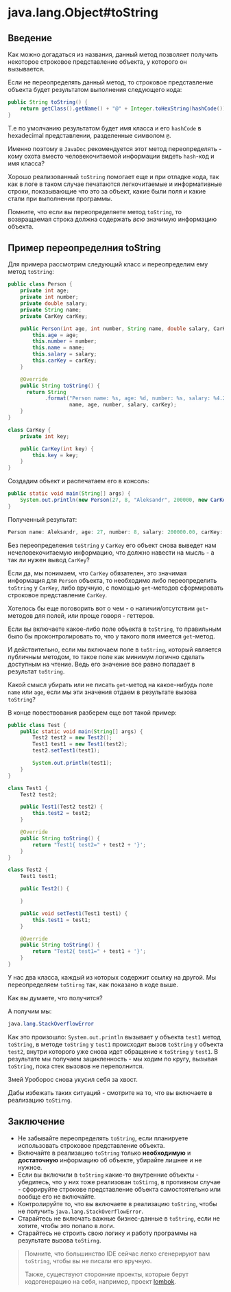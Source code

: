 # java.lang.Object#toString

## Введение

Как можно догадаться из названия, данный метод позволяет получить некоторое строковое представление объекта, у которого он вызывается.

Если не переопределять данный метод, то строковое представление объекта будет результатом выполнения следующего кода:

```java
public String toString() {
    return getClass().getName() + "@" + Integer.toHexString(hashCode());
}
```

Т.е по умолчанию результатом будет имя класса и его `hashCode` в hexadecimal представлении, разделенные символом `@`.

Именно поэтому в `JavaDoc` рекомендуется этот метод переопределять - кому охота вместо человекочитаемой информации видеть `hash`-код и имя класса?

Хорошо реализованный `toString` помогает еще и при отладке кода, так как в логе в таком случае печатаются легкочитаемые и информативные строки, показывающие что это за объект, какие были поля и какие стали при выполнении программы.

Помните, что если вы переопределяете метод `toString`, то возвращаемая строка должна содержать *всю* значимую информацию объекта.

## Пример переопределния toString

Для примера рассмотрим следующий класс и переопределим ему метод `toString`:

```java
public class Person {
    private int age;
    private int number;
    private double salary;
    private String name;
    private CarKey carKey;

    public Person(int age, int number, String name, double salary, CarKey carKey) {
        this.age = age;
        this.number = number;
        this.name = name;
        this.salary = salary;
        this.carKey = carKey;
    }

    @Override
    public String toString() {
      return String
            .format("Person name: %s, age: %d, number: %s, salary: %4.2f, carKey: %s",
                    name, age, number, salary, carKey);
    }
}

class CarKey {
    private int key;

    public CarKey(int key) {
        this.key = key;
    }
}

```

Создадим объект и распечатаем его в консоль:

```java
public static void main(String[] args) {
    System.out.println(new Person(27, 8, "Aleksandr", 200000, new CarKey(14)));
}
```

Полученный результат:

```java
Person name: Aleksandr, age: 27, number: 8, salary: 200000.00, carKey: examples.CarKey@2f92e0f4
```

Без переопределения `toString` у `CarKey` его объект снова выведет нам нечеловекочитаемую информацию, что должно навести на мысль - а так ли нужен вывод `CarKey`?

Если да, мы понимаем, что `CarKey` обязателен, это значимая информация для `Person` объекта, то необходимо либо переопределить `toString` у `CarKey`, либо вручную, с помощью `get`-методов сформировать строковое представление `CarKey`.

Хотелось бы еще поговорить вот о чем - о наличии/отсутствии `get`-методов для полей, или проще говоря - геттеров.

Если вы включаете какое-либо поле объекта в `toString`, то правильным было бы проконтролировать то, что у такого поля имеется `get`-метод.

И действительно, если мы включаем поле в `toString`, который является публичным методом, то такое поле как минимум логично сделать доступным на чтение. Ведь его значение все равно попадает в результат `toString`.

Какой смысл убирать или не писать `get`-метод на какое-нибудь поле `name` или `age`, если мы эти значения отдаем в результате вызова `toString`?

В конце повествования разберем еще вот такой пример:

```java
public class Test {
    public static void main(String[] args) {
        Test2 test2 = new Test2();
        Test1 test1 = new Test1(test2);
        test2.setTest1(test1);

        System.out.println(test1);
    }
}

class Test1 {
    Test2 test2;

    public Test1(Test2 test2) {
        this.test2 = test2;
    }

    @Override
    public String toString() {
        return "Test1{ test2=" + test2 + '}';
    }
}

class Test2 {
    Test1 test1;

    public Test2() {

    }

    public void setTest1(Test1 test1) {
        this.test1 = test1;
    }

    @Override
    public String toString() {
        return "Test2{ test1=" + test1 + '}';
    }
}
```

У нас два класса, каждый из которых содержит ссылку на другой.
Мы переопределяем `toStirng` так, как показано в коде выше.

Как вы думаете, что получится?

А получим мы:

```java
java.lang.StackOverflowError
```

Как это произошло: `System.out.println` вызывает у объекта `test1` метод `toString`, в методе `toString` у `test1` происходит вызов `toString` у объекта `test2`, внутри которого уже снова идет обращение к `toString` у `test1`. В результате мы получаем зацикленность - мы ходим по кругу, вызывая `toString`, пока стек вызовов не переполнится.

Змей Уроборос снова укусил себя за хвост.

Дабы избежать таких ситуаций - смотрите на то, что вы включаете в реализацию `toStirng`.

## Заключение

* Не забывайте переопределять `toString`, если планируете использовать строковое представление объекта.
* Включайте в реализацию `toString` только **необходимую** и **достаточную** информацию об объекте, убирайте лишнее и не нужное.
* Если вы включили в `toString` какие-то внутренние объекты - убедитесь, что у них тоже реализован `toStirng`, в противном случае - сфорируйте строкове представление объекта самостоятельно или вообще его не включайте.
* Контролируйте то, что вы включаете в реализацию `toString`, чтобы не получить `java.lang.StackOverflowError`.
* Старайтесь не включать важные бизнес-данные в `toString`, если не хотите, чтобы это попало в логи.
* Старайтесь не строить свою логику и работу программы на результате вызова `toStirng`.

> Помните, что большинство IDE сейчас легко сгенерируют вам `toString`, чтобы вы не писали его вручную.
>
> Также, существуют сторонние проекты, которые берут кодогенерацию на себя, например, проект [lombok](https://projectlombok.org/).
